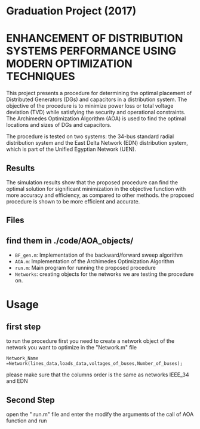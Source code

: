 # Graduation Project (2017)

# ENHANCEMENT OF DISTRIBUTION SYSTEMS PERFORMANCE USING MODERN OPTIMIZATION TECHNIQUES

This project presents a procedure for determining the optimal placement of Distributed Generators (DGs) and capacitors in a distribution system. The objective of the procedure is to minimize power loss or total voltage deviation (TVD) while satisfying the security and operational constraints. The Archimedes Optimization Algorithm (AOA) is used to find the optimal locations and sizes of DGs and capacitors.

The procedure is tested on two systems: the 34-bus standard radial distribution system and the East Delta Network (EDN) distribution system, which is part of the Unified Egyptian Network (UEN).

## Results

The simulation results show that the proposed procedure can find the optimal solution for significant minimization in the objective function with more accuracy and efficiency, as compared to other methods. the proposed procedure is shown to be more efficient and accurate.

## Files

## find them in ./code/AOA_objects/

- `BF_gen.m`: Implementation of the backward/forward sweep algorithm
- `AOA.m`: Implementation of the Archimedes Optimization Algorithm
- `run.m`: Main program for running the proposed procedure
- `Networks`: creating objects for the networks we are testing the procedure on.

# Usage

## first step

to run the procedure first you need to create a network object of the network you want to optimize in the "Network.m" file

```
Network_Name =Network(lines_data,loads_data,voltages_of_buses,Number_of_buses);

```

please make sure that the columns order is the same as networks IEEE_34 and EDN

## Second Step

open the " run.m" file and enter the modify the arguments of the call of AOA function and run
